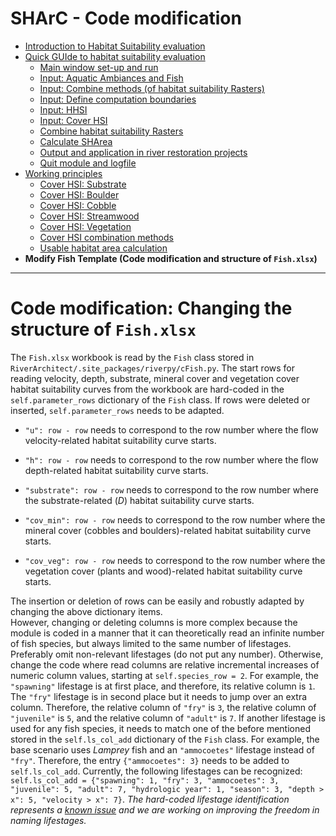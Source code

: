 SHArC - Code modification
==================

- [Introduction to Habitat Suitability evaluation](SHArC#heintro)
- [Quick GUIde to habitat suitability evaluation](SHArC#hequick)
  * [Main window set-up and run](SHArC#hegui)
  * [Input: Aquatic Ambiances and Fish](SHArC#hefish)
  * [Input: Combine methods (of habitat suitability Rasters)](SHArC#hecombine)
  * [Input: Define computation boundaries](SHArC#hebound)
  * [Input: HHSI](SHArC#hemakehsi)
  * [Input: Cover HSI](SHArC#hemakecovhsi)
  * [Combine habitat suitability Rasters](SHArC#herunchsi)
  * [Calculate SHArea](SHArC#herunSHArea)
  * [Output and application in river restoration projects](SHArC#heoutput)
  * [Quit module and logfile](SHArC#hequit)
- [Working principles](SHArC-working-principles#heprin)
  * [Cover HSI: Substrate](SHArC-working-principles#subshsi)
  * [Cover HSI: Boulder](SHArC-working-principles#bouhsi)
  * [Cover HSI: Cobble](SHArC-working-principles#cobhsi)
  * [Cover HSI: Streamwood](SHArC-working-principles#woohsi)
  * [Cover HSI: Vegetation](SHArC-working-principles#veghsi)
  * [Cover HSI combination methods](SHArC-working-principles#hecombinecov)
  * [Usable habitat area calculation](SHArC-working-principles#hewuamethods)
- **Modify Fish Template (Code modification and structure of `Fish.xlsx`)**
***

# Code modification: Changing the structure of `Fish.xlsx`<a name="hecode"></a>

The `Fish.xlsx` workbook is read by the `Fish` class stored in `RiverArchitect/.site_packages/riverpy/cFish.py`. The start rows for reading velocity, depth, substrate, mineral cover and vegetation cover habitat suitability curves from the workbook are hard-coded in the `self.parameter_rows` dictionary of the `Fish` class. If rows were deleted or inserted, `self.parameter_rows` needs to be adapted.

-   `"u": row - row` needs to correspond to the row number where the flow velocity-related habitat suitability curve starts.

-   `"h": row - row` needs to correspond to the row number where the flow depth-related habitat suitability curve starts.

-   `"substrate": row - row` needs to correspond to the row number where the substrate-related (*D*) habitat suitability curve starts.

-   `"cov_min": row - row` needs to correspond to the row number where the mineral cover (cobbles and boulders)-related habitat suitability curve starts.

-   `"cov_veg": row - row` needs to correspond to the row number where the vegetation cover (plants and wood)-related habitat suitability curve starts.

The insertion or deletion of rows can be easily and robustly adapted by changing the above dictionary items.\
However, changing or deleting columns is more complex because the module is coded in a manner that it can theoretically read an infinite number of fish species, but always limited to the same number of lifestages.
Preferably omit non-relevant lifestages (do not put any number). Otherwise, change the code where read columns are relative incremental increases of numeric column values, starting at `self.species_row = 2`. For example, the `"spawning"` lifestage is at first place, and therefore, its relative column is `1`. The `"fry"` lifestage is in second place but it needs to jump over an extra column. Therefore, the relative column of `"fry"` is `3`, the relative column of `"juvenile"` is `5`, and the relative column of `"adult"` is `7`. If another lifestage is used for any fish species, it needs to match one of the before mentioned stored in the `self.ls_col_add` dictionary of the `Fish` class. For example, the base scenario uses *Lamprey* fish and an `"ammocoetes"` lifestage instead of `"fry"`. Therefore, the entry `{"ammocoetes": 3}` needs to be added to `self.ls_col_add`.
Currently, the following lifestages can be recognized: `self.ls_col_add = {"spawning": 1, "fry": 3, "ammocoetes": 3, "juvenile": 5, "adult": 7, "hydrologic year": 1, "season": 3, "depth > x": 5, "velocity > x": 7}`.
*The hard-coded lifestage identification represents a [known issue](Troubleshooting#issues) and we are working on improving the freedom in naming lifestages.*

[1]: https://github.com/RiverArchitect/RA_wiki/wiki/Installation
[2]: https://github.com/RiverArchitect/RA_wiki/wiki/Signposts
[3]: https://github.com/RiverArchitect/RA_wiki/wiki/LifespanDesign
[4]: https://github.com/RiverArchitect/RA_wiki/wiki/MaxLifespan
[5]: https://github.com/RiverArchitect/RA_wiki/wiki/ModifyTerrain
[6]: https://github.com/RiverArchitect/RA_wiki/wiki/SHArC
[7]: https://github.com/RiverArchitect/RA_wiki/wiki/ProjectMaker
[8]: https://github.com/RiverArchitect/RA_wiki/wiki/Tools
[9]: https://github.com/RiverArchitect/RA_wiki/wiki/FAQ
[10]: https://github.com/RiverArchitect/RA_wiki/wiki/Troubleshooting